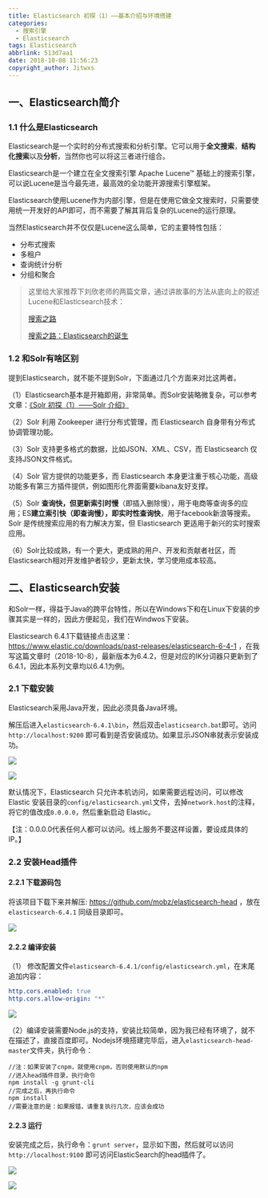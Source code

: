 ```yaml
---
title: Elasticsearch 初探（1）——基本介绍与环境搭建
categories:
  - 搜索引擎
  - Elasticsearch
tags: Elasticsearch
abbrlink: 513d7aa1
date: 2018-10-08 11:56:23
copyright_author: Jitwxs
---
```


## 一、Elasticsearch简介

### 1.1 什么是Elasticsearch

Elasticsearch是一个实时的分布式搜索和分析引擎。它可以用于**全文搜索**，**结构化搜索**以及**分析**，当然你也可以将这三者进行组合。

Elasticsearch是一个建立在全文搜索引擎 Apache Lucene™ 基础上的搜索引擎，可以说Lucene是当今最先进，最高效的全功能开源搜索引擎框架。

Elasticsearch使用Lucene作为内部引擎，但是在使用它做全文搜索时，只需要使用统一开发好的API即可，而不需要了解其背后复杂的Lucene的运行原理。

当然Elasticsearch并不仅仅是Lucene这么简单，它的主要特性包括：

- 分布式搜索
- 多租户
- 查询统计分析
- 分组和聚合

>这里给大家推荐下刘欣老师的两篇文章，通过讲故事的方法从底向上的叙述Lucene和Elasticsearch技术：
>
>[搜索之路](https://mp.weixin.qq.com/s/m31PcdCLTWuqmCUOMkhU4A)
>
>[搜索之路：Elasticsearch的诞生](https://mp.weixin.qq.com/s/mnhtYvR_5N7gtIOgjSUJmA)

### 1.2 和Solr有啥区别

提到Elasticsearch，就不能不提到Solr，下面通过几个方面来对比这两者。

（1）Elasticsearch基本是开箱即用，非常简单。而Solr安装略微复杂，可以参考文章：[《Solr 初探（1）——Solr 介绍》](/2b682855.html)

（2）Solr 利用 Zookeeper 进行分布式管理，而 Elasticsearch 自身带有分布式协调管理功能。

（3）Solr 支持更多格式的数据，比如JSON、XML、CSV，而 Elasticsearch 仅支持JSON文件格式。

（4）Solr 官方提供的功能更多，而 Elasticsearch 本身更注重于核心功能，高级功能多有第三方插件提供，例如图形化界面需要kibana友好支撑。

（5）Solr **查询快，但更新索引时慢**（即插入删除慢），用于电商等查询多的应用；ES**建立索引快（即查询慢），即实时性查询快**，用于facebook新浪等搜索。Solr 是传统搜索应用的有力解决方案，但 Elasticsearch 更适用于新兴的实时搜索应用。

（6）Solr比较成熟，有一个更大，更成熟的用户、开发和贡献者社区，而 Elasticsearch相对开发维护者较少，更新太快，学习使用成本较高。

## 二、Elasticsearch安装

和Solr一样，得益于Java的跨平台特性，所以在Windows下和在Linux下安装的步骤其实是一样的，因此方便起见，我们在Windwos下安装。

Elasticsearch 6.4.1下载链接点击这里：https://www.elastic.co/downloads/past-releases/elasticsearch-6-4-1 ，在我写这篇文章时（2018-10-8），最新版本为6.4.2，但是对应的IK分词器只更新到了6.4.1，因此本系列文章均以6.4.1为例。

### 2.1 下载安装

Elasticsearch采用Java开发，因此必须具备Java环境。

解压后进入`elasticsearch-6.4.1\bin`，然后双击`elasticsearch.bat`即可。访问`http://localhost:9200` 即可看到是否安装成功。如果显示JSON串就表示安装成功。

![](https://cdn.jsdelivr.net/gh/jitwxs/cdn/blog/posts/20181008104957405.png)

![](https://cdn.jsdelivr.net/gh/jitwxs/cdn/blog/posts/20181008192708499.png)

默认情况下，Elasticsearch 只允许本机访问，如果需要远程访问，可以修改 Elastic 安装目录的`config/elasticsearch.yml`文件，去掉`network.host`的注释，将它的值改成`0.0.0.0`，然后重新启动 Elastic。

【注：0.0.0.0代表任何人都可以访问。线上服务不要这样设置，要设成具体的 IP。】

### 2.2 安装Head插件

#### 2.2.1 下载源码包

将该项目下载下来并解压: https://github.com/mobz/elasticsearch-head ，放在`elasticsearch-6.4.1` 同级目录即可。

![](https://cdn.jsdelivr.net/gh/jitwxs/cdn/blog/posts/20181008192301669.png)

#### 2.2.2 编译安装

（1） 修改配置文件`elasticsearch-6.4.1/config/elasticsearch.yml`，在末尾追加内容：

```yml
http.cors.enabled: true
http.cors.allow-origin: "*"
```

![](https://cdn.jsdelivr.net/gh/jitwxs/cdn/blog/posts/20181008114635323.png)

（2）编译安装需要Node.js的支持，安装比较简单，因为我已经有环境了，就不在描述了，直接百度即可。Nodejs环境搭建完毕后，进入`elasticsearch-head-master`文件夹，执行命令：

```node
//注：如果安装了cnpm，就使用cnpm，否则使用默认的npm
//进入head插件目录，执行命令
npm install -g grunt-cli
//完成之后，再执行命令
npm install
//需要注意的是：如果报错，请重复执行几次，应该会成功
```

#### 2.2.3 运行

安装完成之后，执行命令：`grunt server`，显示如下图，然后就可以访问 `http://localhost:9100` 即可访问ElasticSearch的head插件了。

![](https://cdn.jsdelivr.net/gh/jitwxs/cdn/blog/posts/20181008115027471.png)

![](https://cdn.jsdelivr.net/gh/jitwxs/cdn/blog/posts/20181008115252653.png)

